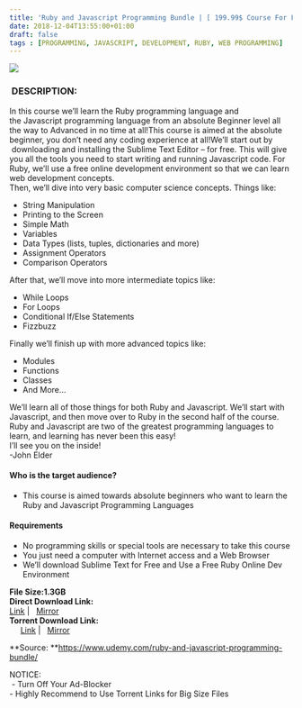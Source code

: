 ```yaml
---
title: 'Ruby and Javascript Programming Bundle | [ 199.99$ Course For Free ]'
date: 2018-12-04T13:55:00+01:00
draft: false
tags : [PROGRAMMING, JAVASCRIPT, DEVELOPMENT, RUBY, WEB PROGRAMMING]
---
```


[](https://4.bp.blogspot.com/-K-wkcagcc4Q/XAZ0FynexAI/AAAAAAAAAeQ/Qy959pVs6ogzpoSaLhV2ZrFRPbnrvFh7QCLcBGAs/s1600/Ruby-and-Javascript-Programming-Bundle.jpg)  
  
  
  

[![](https://3.bp.blogspot.com/-K-wkcagcc4Q/XAZ0FynexAI/AAAAAAAAAeU/lsYeaMvPeq0FdRWQKW4NzWyL3iNQJgSSQCEwYBhgL/s640/Ruby-and-Javascript-Programming-Bundle.jpg)](https://3.bp.blogspot.com/-K-wkcagcc4Q/XAZ0FynexAI/AAAAAAAAAeU/lsYeaMvPeq0FdRWQKW4NzWyL3iNQJgSSQCEwYBhgL/s1600/Ruby-and-Javascript-Programming-Bundle.jpg)

###  DESCRIPTION:

In this course we’ll learn the Ruby programming language and the Javascript programming language from an absolute Beginner level all the way to Advanced in no time at all!This course is aimed at the absolute beginner, you don’t need any coding experience at all!We’ll start out by  downloading and installing the Sublime Text Editor – for free. This will give you all the tools you need to start writing and running Javascript code. For Ruby, we’ll use a free online development environment so that we can learn web development concepts.  
Then, we’ll dive into very basic computer science concepts. Things like:  

*   String Manipulation
*   Printing to the Screen
*   Simple Math
*   Variables
*   Data Types (lists, tuples, dictionaries and more)
*   Assignment Operators
*   Comparison Operators

After that, we’ll move into more intermediate topics like:  

*   While Loops
*   For Loops
*   Conditional If/Else Statements
*   Fizzbuzz

Finally we’ll finish up with more advanced topics like:  

*   Modules
*   Functions
*   Classes
*   And More…

We’ll learn all of those things for both Ruby and Javascript. We’ll start with Javascript, and then move over to Ruby in the second half of the course.  
Ruby and Javascript are two of the greatest programming languages to learn, and learning has never been this easy!  
I’ll see you on the inside!  
\-John Elder  

#### Who is the target audience?

*   This course is aimed towards absolute beginners who want to learn the Ruby and Javascript Programming Languages

#### Requirements

*   No programming skills or special tools are necessary to take this course
*   You just need a computer with Internet access and a Web Browser
*   We’ll download Sublime Text for Free and Use a Free Ruby Online Dev Environment

**File Size:1.3GB**  
**Direct Download Link:**  
 [Link](http://turboagram.com/18521555/ruby-and-javascript-link1) |   [Mirror ](http://turboagram.com/18521555/ruby-and-javascript-link2)  
**Torrent Download Link:**  
     [Link](http://turboagram.com/18521555/ruby-and-javascript-torrent1) |   [Mirror](http://turboagram.com/18521555/ruby-and-javascript-torrent2)  
  
**Source: **https://www.udemy.com/ruby-and-javascript-programming-bundle/  
  
  
NOTICE:  
 - Turn Off Your Ad-Blocker  
\- Highly Recommend to Use Torrent Links for Big Size Files